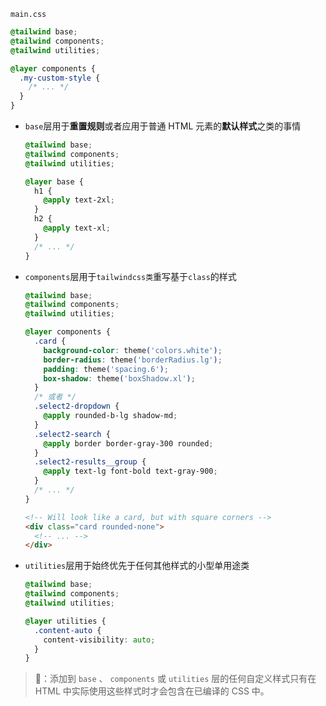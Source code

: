 `main.css`

```css
@tailwind base;
@tailwind components;
@tailwind utilities;

@layer components {
  .my-custom-style {
    /* ... */
  }
}
```

* `base`层用于**重置规则**或者应用于普通 HTML 元素的**默认样式**之类的事情

  ```css
  @tailwind base;
  @tailwind components;
  @tailwind utilities;
  
  @layer base {
    h1 {
      @apply text-2xl;
    }
    h2 {
      @apply text-xl;
    }
    /* ... */
  }
  ```

* `components`层用于`tailwindcss类`重写基于`class`的样式

  ```css
  @tailwind base;
  @tailwind components;
  @tailwind utilities;
  
  @layer components {
    .card {
      background-color: theme('colors.white');
      border-radius: theme('borderRadius.lg');
      padding: theme('spacing.6');
      box-shadow: theme('boxShadow.xl');
    }
    /* 或者 */
    .select2-dropdown {
      @apply rounded-b-lg shadow-md;
    }
    .select2-search {
      @apply border border-gray-300 rounded;
    }
    .select2-results__group {
      @apply text-lg font-bold text-gray-900;
    }
    /* ... */
  }
  ```

  ```html
  <!-- Will look like a card, but with square corners -->
  <div class="card rounded-none">
    <!-- ... -->
  </div>
  ```

* `utilities`层用于始终优先于任何其他样式的小型单用途类

  ```css
  @tailwind base;
  @tailwind components;
  @tailwind utilities;
  
  @layer utilities {
    .content-auto {
      content-visibility: auto;
    }
  }
  ```

> 📢：添加到 `base` 、 `components` 或 `utilities` 层的任何自定义样式只有在 HTML 中实际使用这些样式时才会包含在已编译的 CSS 中。
